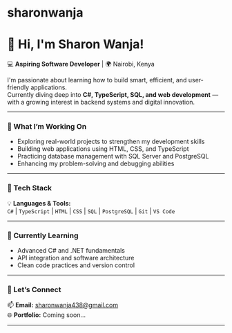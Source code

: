 # sharonwanja
# 👋 Hi, I'm Sharon Wanja!

💻 **Aspiring Software Developer** | 🌍 Nairobi, Kenya  

I'm passionate about learning how to build smart, efficient, and user-friendly applications.  
Currently diving deep into **C#, TypeScript, SQL, and web development** — with a growing interest in backend systems and digital innovation.  

---

### 🚀 What I’m Working On
- Exploring real-world projects to strengthen my development skills  
- Building web applications using HTML, CSS, and TypeScript  
- Practicing database management with SQL Server and PostgreSQL  
- Enhancing my problem-solving and debugging abilities  

---

### 🧠 Tech Stack
💡 **Languages & Tools:**  
`C#` | `TypeScript` | `HTML` | `CSS` | `SQL` | `PostgreSQL` | `Git` | `VS Code`

---

### 🌱 Currently Learning
- Advanced C# and .NET fundamentals  
- API integration and software architecture  
- Clean code practices and version control  

---

### 🤝 Let’s Connect
📫 **Email:** [sharonwanja438@gmail.com](mailto:sharonwanja438@gmail.com)   
🌐 **Portfolio:** Coming soon...

---



